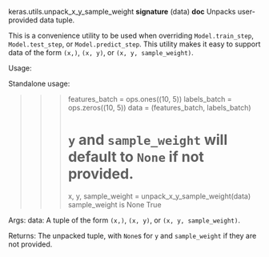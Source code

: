 keras.utils.unpack_x_y_sample_weight
__signature__
(data)
__doc__
Unpacks user-provided data tuple.

This is a convenience utility to be used when overriding
`Model.train_step`, `Model.test_step`, or `Model.predict_step`.
This utility makes it easy to support data of the form `(x,)`,
`(x, y)`, or `(x, y, sample_weight)`.

Usage:

Standalone usage:

>>> features_batch = ops.ones((10, 5))
>>> labels_batch = ops.zeros((10, 5))
>>> data = (features_batch, labels_batch)
>>> # `y` and `sample_weight` will default to `None` if not provided.
>>> x, y, sample_weight = unpack_x_y_sample_weight(data)
>>> sample_weight is None
True

Args:
    data: A tuple of the form `(x,)`, `(x, y)`, or `(x, y, sample_weight)`.

Returns:
    The unpacked tuple, with `None`s for `y` and `sample_weight` if they are
    not provided.
